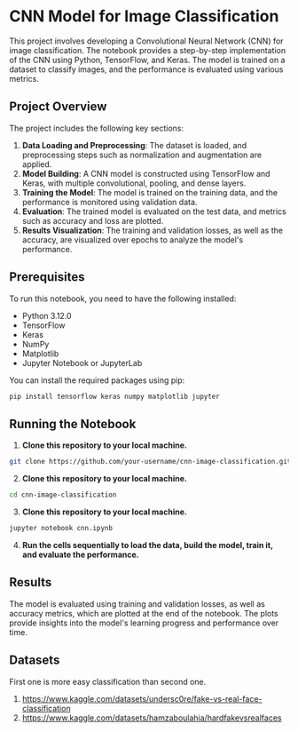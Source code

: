 # CNN Model for Image Classification

This project involves developing a Convolutional Neural Network (CNN) for image classification. The notebook provides a step-by-step implementation of the CNN using Python, TensorFlow, and Keras. The model is trained on a dataset to classify images, and the performance is evaluated using various metrics.

## Project Overview

The project includes the following key sections:

1. **Data Loading and Preprocessing**: The dataset is loaded, and preprocessing steps such as normalization and augmentation are applied.
2. **Model Building**: A CNN model is constructed using TensorFlow and Keras, with multiple convolutional, pooling, and dense layers.
3. **Training the Model**: The model is trained on the training data, and the performance is monitored using validation data.
4. **Evaluation**: The trained model is evaluated on the test data, and metrics such as accuracy and loss are plotted.
5. **Results Visualization**: The training and validation losses, as well as the accuracy, are visualized over epochs to analyze the model's performance.

## Prerequisites
 
To run this notebook, you need to have the following installed:

- Python 3.12.0
- TensorFlow
- Keras
- NumPy
- Matplotlib
- Jupyter Notebook or JupyterLab

You can install the required packages using pip:

```bash
pip install tensorflow keras numpy matplotlib jupyter
```

## Running the Notebook
1. **Clone this repository to your local machine.**
```bash
git clone https://github.com/your-username/cnn-image-classification.git
```

2. **Clone this repository to your local machine.**
```bash
cd cnn-image-classification
```

3. **Clone this repository to your local machine.**
```bash
jupyter notebook cnn.ipynb
```

4. **Run the cells sequentially to load the data, build the model, train it, and evaluate the performance.**


## Results
The model is evaluated using training and validation losses, as well as accuracy metrics, which are plotted at the end of the notebook. The plots provide insights into the model's learning progress and performance over time.

## Datasets
First one is more easy classification than second one.
1. https://www.kaggle.com/datasets/undersc0re/fake-vs-real-face-classification
2. https://www.kaggle.com/datasets/hamzaboulahia/hardfakevsrealfaces

